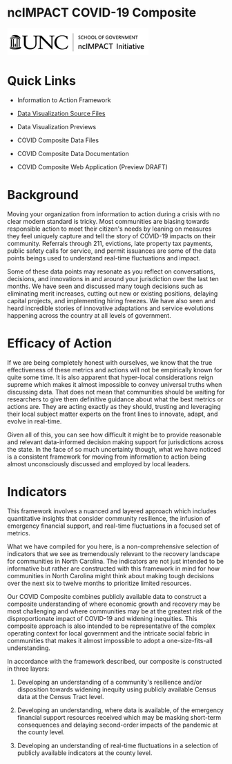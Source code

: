 # ncIMPACT COVID-19 Composite

<img src="logo/black-logo-long.png" width="327"/>

# Quick Links

-   Information to Action Framework

-   [Data Visualization Source Files](https://github.com/ncIMPACT/covid-keys-impact/tree/main/plots)

-   Data Visualization Previews

-   COVID Composite Data Files

-   COVID Composite Data Documentation

-   COVID Composite Web Application (Preview DRAFT)

# Background

Moving your organization from information to action during a crisis with no clear modern standard is tricky. Most communities are biasing towards responsible action to meet their citizen's needs by leaning on measures they feel uniquely capture and tell the story of COVID-19 impacts on their community. Referrals through 211, evictions, late property tax payments, public safety calls for service, and permit issuances are some of the data points beings used to understand real-time fluctuations and impact.

Some of these data points may resonate as you reflect on conversations, decisions, and innovations in and around your jurisdiction over the last ten months. We have seen and discussed many tough decisions such as eliminating merit increases, cutting out new or existing positions, delaying capital projects, and implementing hiring freezes. We have also seen and heard incredible stories of innovative adaptations and service evolutions happening across the country at all levels of government.

# Efficacy of Action

If we are being completely honest with ourselves, we know that the true effectiveness of these metrics and actions will not be empirically known for quite some time. It is also apparent that hyper-local considerations reign supreme which makes it almost impossible to convey universal truths when discussing data. That does not mean that communities should be waiting for researchers to give them definitive guidance about what the best metrics or actions are. They are acting exactly as they should, trusting and leveraging their local subject matter experts on the front lines to innovate, adapt, and evolve in real-time.

Given all of this, you can see how difficult it might be to provide reasonable and relevant data-informed decision making support for jurisdictions across the state. In the face of so much uncertainty though, what we have noticed is a consistent framework for moving from information to action being almost unconsciously discussed and employed by local leaders.

# Indicators

This framework involves a nuanced and layered approach which includes quantitative insights that consider community resilience, the infusion of emergency financial support, and real-time fluctuations in a focused set of metrics.

What we have compiled for you here, is a non-comprehensive selection of indicators that we see as tremendously relevant to the recovery landscape for communities in North Carolina. The indicators are not just intended to be informative but rather are constructed with this framework in mind for how communities in North Carolina might think about making tough decisions over the next six to twelve months to prioritize limited resources.

Our COVID Composite combines publicly available data to construct a composite understanding of where economic growth and recovery may be most challenging and where communities may be at the greatest risk of the disproportionate impact of COVID-19 and widening inequities. This composite approach is also intended to be representative of the complex operating context for local government and the intricate social fabric in communities that makes it almost impossible to adopt a one-size-fits-all understanding.

In accordance with the framework described, our composite is constructed in three layers:

1.  Developing an understanding of a community's resilience and/or disposition towards widening inequity using publicly available Census data at the Census Tract level.

2.  Developing an understanding, where data is available, of the emergency financial support resources received which may be masking short-term consequences and delaying second-order impacts of the pandemic at the county level.

3.  Developing an understanding of real-time fluctuations in a selection of publicly available indicators at the county level.
